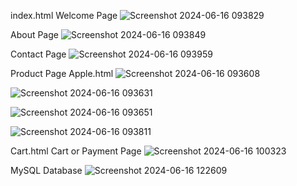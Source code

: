 index.html Welcome Page
![Screenshot 2024-06-16 093829](https://github.com/Shaileshssss/JuiceBar-/assets/108980657/24cf5b0b-463e-43d6-a29b-cf095a3ef13c)

About Page
![Screenshot 2024-06-16 093849](https://github.com/Shaileshssss/JuiceBar-/assets/108980657/a0d2f4f3-644d-4900-ba85-89c9dd1d7d6a)

Contact Page
![Screenshot 2024-06-16 093959](https://github.com/Shaileshssss/JuiceBar-/assets/108980657/c19a3a82-1123-4489-8a85-e39dd2c72ead)

Product Page
Apple.html
![Screenshot 2024-06-16 093608](https://github.com/Shaileshssss/JuiceBar-/assets/108980657/bbe339ce-dd64-4da1-bfc1-2420839c0815)

![Screenshot 2024-06-16 093631](https://github.com/Shaileshssss/JuiceBar-/assets/108980657/cc775a95-fdf2-4313-8f03-0f483aed4ef4)

![Screenshot 2024-06-16 093651](https://github.com/Shaileshssss/JuiceBar-/assets/108980657/d790a010-9540-4e42-8447-cdce7feca184)



![Screenshot 2024-06-16 093811](https://github.com/Shaileshssss/JuiceBar-/assets/108980657/66c0c8ee-04bd-478c-935d-ae1127e768a4)

Cart.html 
Cart or Payment Page
![Screenshot 2024-06-16 100323](https://github.com/Shaileshssss/JuiceBar-/assets/108980657/e9553f72-eac4-4a6c-bff4-cce7f6f7ef9c)


MySQL Database
![Screenshot 2024-06-16 122609](https://github.com/Shaileshssss/Responsive_Portfolio/assets/108980657/8d9f3704-6c4b-4d6f-9111-7f6d87ee1c77)

